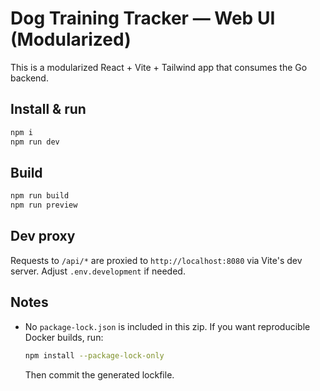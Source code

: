 # Dog Training Tracker — Web UI (Modularized)

This is a modularized React + Vite + Tailwind app that consumes the Go backend.

## Install & run
```bash
npm i
npm run dev
```

## Build
```bash
npm run build
npm run preview
```

## Dev proxy
Requests to `/api/*` are proxied to `http://localhost:8080` via Vite's dev server. Adjust `.env.development` if needed.

## Notes
- No `package-lock.json` is included in this zip. If you want reproducible Docker builds, run:
  ```bash
  npm install --package-lock-only
  ```
  Then commit the generated lockfile.
